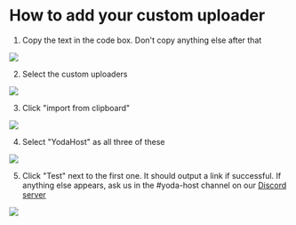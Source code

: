 # How to add your custom uploader
1. Copy the text in the code box. Don't copy anything else after that

![](https://baby-yoda.xyz/images/PAIT9aUWlV.png)

2. Select the custom uploaders

![](https://baby-yoda.xyz/images/oK3RzH7dSW.png)

3. Click "import from clipboard"

![](https://baby-yoda.xyz/images/p0oUgKA5Fw.png)

4. Select "YodaHost" as all three of these

![](https://baby-yoda.xyz/images/BraeuNo0hD.png)

5. Click "Test" next to the first one. It should output a link if successful. If anything else appears, ask us in the #yoda-host channel on our [Discord server](https://discord.gg/wndows)

![](https://baby-yoda.xyz/images/O9zXZfjpH5.png)
